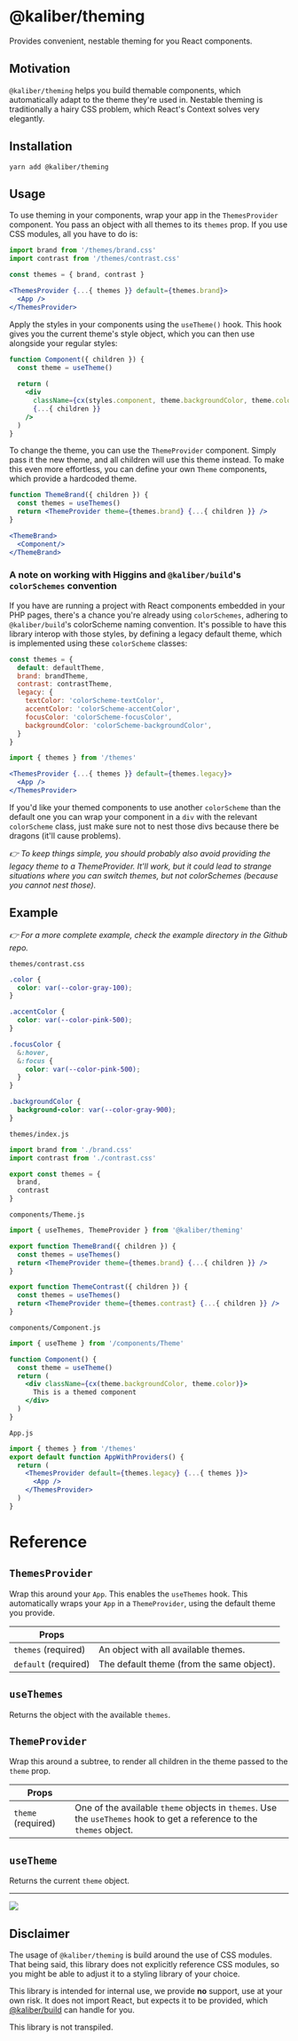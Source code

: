 # @kaliber/theming
Provides convenient, nestable theming for you React components.

## Motivation
`@kaliber/theming` helps you build themable components, which automatically adapt to the theme they're used in. Nestable theming is traditionally a hairy CSS problem, which React's Context solves very elegantly.

## Installation

```
yarn add @kaliber/theming
```

## Usage

To use theming in your components, wrap your app in the `ThemesProvider` component. You pass an object with all themes to its `themes` prop. If you use CSS modules, all you have to do is:

```jsx
import brand from '/themes/brand.css'
import contrast from '/themes/contrast.css'

const themes = { brand, contrast }

<ThemesProvider {...{ themes }} default={themes.brand}>
  <App />
</ThemesProvider>
```

Apply the styles in your components using the `useTheme()` hook. This hook gives you the current theme's style object, which you can then use alongside your regular styles:

```jsx
function Component({ children }) {
  const theme = useTheme()
  
  return (
    <div 
      className={cx(styles.component, theme.backgroundColor, theme.color)} 
      {...{ children }} 
    />
  )
}
```

To change the theme, you can use the `ThemeProvider` component. Simply pass it the new theme, and all children will use this theme instead. To make this even more effortless, you can define your own `Theme` components, which provide a hardcoded theme.

```jsx
function ThemeBrand({ children }) { 
  const themes = useThemes()
  return <ThemeProvider theme={themes.brand} {...{ children }} />
}

<ThemeBrand>
  <Component/>
</ThemeBrand>
```

### A note on working with Higgins and `@kaliber/build`'s `colorSchemes` convention
If you have are running a project with React components embedded in your PHP pages, there's a chance you're already using `colorSchemes`, adhering to `@kaliber/build`'s colorScheme naming convention. It's possible to have this library interop with those styles, by defining a legacy default theme, which is implemented using these `colorScheme` classes:

```js
const themes = {
  default: defaultTheme,
  brand: brandTheme,
  contrast: contrastTheme,
  legacy: {
    textColor: 'colorScheme-textColor',
    accentColor: 'colorScheme-accentColor',
    focusColor: 'colorScheme-focusColor',
    backgroundColor: 'colorScheme-backgroundColor',
  }
}
```

```jsx
import { themes } from '/themes'

<ThemesProvider {...{ themes }} default={themes.legacy}>
  <App />
</ThemesProvider>
```

If you'd like your themed components to use another `colorScheme` than the default one you can wrap your component in a `div` with the relevant `colorScheme` class, just make sure not to nest those divs because there be dragons (it'll cause problems).

*👉 To keep things simple, you should probably also avoid providing the legacy theme to a ThemeProvider. It'll work, but it could lead to strange situations where you can switch themes, but not colorSchemes (because you cannot nest those).*

## Example
*👉 For a more complete example, check the example directory in the Github repo.*

`themes/contrast.css`
```css
.color {
  color: var(--color-gray-100);
} 

.accentColor {
  color: var(--color-pink-500);
}

.focusColor {
  &:hover,
  &:focus {
    color: var(--color-pink-500);
  }
}

.backgroundColor {
  background-color: var(--color-gray-900);
}
```

`themes/index.js`
```js
import brand from './brand.css'
import contrast from './contrast.css'

export const themes = {
  brand,
  contrast
}
```

`components/Theme.js`
```jsx
import { useThemes, ThemeProvider } from '@kaliber/theming'

export function ThemeBrand({ children }) {
  const themes = useThemes()
  return <ThemeProvider theme={themes.brand} {...{ children }} />
}

export function ThemeContrast({ children }) {
  const themes = useThemes()
  return <ThemeProvider theme={themes.contrast} {...{ children }} />
}
```

`components/Component.js`
```jsx
import { useTheme } from '/components/Theme'

function Component() {
  const theme = useTheme()
  return (
    <div className={cx(theme.backgroundColor, theme.color)}>
      This is a themed component
    </div>
  )
}
```

`App.js`
```jsx
import { themes } from '/themes'
export default function AppWithProviders() {
  return (
    <ThemesProvider default={themes.legacy} {...{ themes }}>
      <App />
    </ThemesProvider>
  )
}
```

# Reference

## `ThemesProvider`
Wrap this around your `App`. This enables the `useThemes` hook. This automatically wraps your `App` in a `ThemeProvider`, using the default theme you provide.

| Props | |
| --- | --- |
| `themes` (required) | An object with all available themes. |
| `default` (required) | The default theme (from the same object). |

## `useThemes`
Returns the object with the available `themes`.

## `ThemeProvider`
Wrap this around a subtree, to render all children in the theme passed to the `theme` prop.

| Props | |
| --- | --- |
| `theme` (required) | One of the available `theme` objects in `themes`. Use the `useThemes` hook to get a reference to the `themes` object. |

## `useTheme`
Returns the current `theme` object.

---

![](https://media.giphy.com/media/fijWs8UqXA9KQwrqLz/giphy.gif)

## Disclaimer
The usage of `@kaliber/theming` is build around the use of CSS modules. That being said, this library does not explicitly reference CSS modules, so you might be able to adjust it to a styling library of your choice.

This library is intended for internal use, we provide __no__ support, use at your own risk. It does not import React, but expects it to be provided, which [@kaliber/build](https://kaliberjs.github.io/build/) can handle for you.

This library is not transpiled.